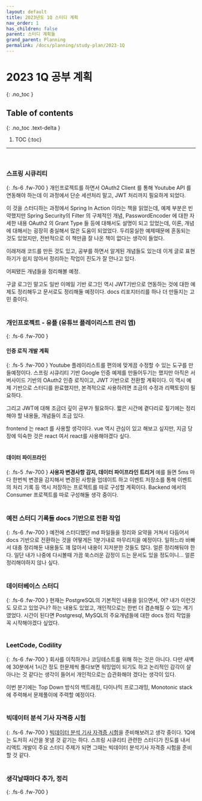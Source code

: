 ```yaml
---
layout: default
title: 2023년도 1Q 스터디 계획
nav_order: 1
has_children: false
parent: 스터디 계획들
grand_parent: Planning
permalink: /docs/planning/study-plan/2023-1Q
---
```




# 2023 1Q 공부 계획
{: .no_toc }

## Table of contents
{: .no_toc .text-delta }

1. TOC
{:toc}

---

<br>


### 스프링 시큐리티
{: .fs-6 .fw-700 }
개인프로젝트를 하면서 OAuth2 Client 를 통해 Youtube API 를 연동해야 하는데 이 과정에서 단순 세션처리 말고, JWT 처리까지 필요하게 되었다.
<br>

이 것을 스터디하는 과정에서 Spring In Action 이라는 책을 읽었는데, 예제 부분은 빈약했지만 Spring Security의 Filter 의 구체적인 개념, PasswordEncoder 에 대한 자세한 내용 OAuth2 의 Grant Type 들 등에 대해서도 설명이 되고 있었는데, 이론, 개념에 대해서는 굉장히 충실해서 많은 도움이 되었었다. 두리뭉실한 예제때문에 혼동되는 것도 있었지만, 전반적으로 이 책만큼 잘 나온 책이 없다는 생각이 들었다.
<br>

이래저래 코드를 만든 것도 있고, 공부를 하면서 알게된 개념들도 있는데 이게 글로 표현하기가 쉽지 않아서 정리하는 작업이 진도가 잘 안나고 있다.
<br>

어찌됐든 개념들을 정리해볼 예정.
<br>

구글 로그인 말고도 일반 이메일 기반 로그인 역시 JWT기반으로 연동하는 것에 대한 예제도 정리해두고 문서로도 정리해둘 예정이다. docs 리포지터리를 하나 더 만들지는 고민 중이다.
<br>
<br>

### 개인프로젝트 - 유플 (유튜브 플레이리스트 관리 앱)
{: .fs-6 .fw-700 }

#### 인증 로직 개발 계획
{: .fs-5 .fw-700 }
Youtube 플레이리스트를 편의에 맞게끔 수정할 수 있는 도구를 만들예정이다.
스프링 시큐리티 기반 Google 인증 예제를 만들어두기는 했지만 아직은 서버사이드 기반의 OAuth2 인증 로직이고, JWT 기반으로 전환할 계획이다. 이 역시 예제 기반으로 스터디를 완료했지만, 본격적으로 사용하려면 조금의 수정과 리팩토링이 필요하다. 

그리고 JWT에 대해 조금더 깊이 공부가 필요하다. 짧은 시간에 곁다리로 짚기에는 정리해야 할 내용들, 개념들이 조금 있다.

frontend 는 react 를 사용할 생각이다. vue 역시 관심이 있고 해보고 싶지만, 지금 당장에 익숙한 것은 react 여서 react를 사용해야겠다 싶다.
<br>
<br>

#### 데이터 파이프라인
{: .fs-5 .fw-700 }
**사용자 변경사항 감지, 데이터 파이프라인 트리거**
예를 들면 5ms 마다 한번씩 변경을 감지해서 변경된 사항을 업데이트 하고 이벤트 저장소를 통해 이벤트의 처리 기록 등 역시 저장하는 프로젝트를 따로 구성할 계획이다. 
Backend 에서의 Consumer 프로젝트를 따로 구성해둘 생각 중이다.
<br>
<br>

### 예전 스터디 기록들 docs 기반으로 전환 작업
{: .fs-6 .fw-700 }
예전에 스터디했던 md 파일들을 정리와 요약을 거쳐서 다듬어서 docs 기반으로 전환하는 것을 어떻게든 1분기내로 마무리지을 예정이다.
일하느라 바빠서 대충 정리해둔 내용들도 꽤 많아서 내용이 지저분한 것들도 많다. 얼른 정리해둬야 한다.
일단 내가 나중에 다시볼때 가끔 쑥스러운 감정이 드는 문서도 있을 정도이니... 얼른 정리해야하지 않나 싶다.
<br>
<br>

### 데이터베이스 스터디
{: .fs-6 .fw-700 }
현재는 PostgreSQL의 기본적인 내용을 읽으면서, 어? 내가 이런것도 모르고 있었구나? 하는 내용도 있었고, 개인적으로는 한번 더 겸손해질 수 있는 계기였었다.
시간이 된다면 Postgresql, MySQL의 주요개념들에 대한 docs 정리 작업을 꼭 시작해야겠다 싶었다.
<br>
<br>

### LeetCode, Codility
{: .fs-6 .fw-700 }
회사를 이직하거나 코딩테스트를 위해 하는 것은 아니다. 다만 새벽에 30분에서 1시간 정도 한문제씩 풀다보면 워밍업이 되기도 하고 논리적인 감각이 살아나는 것 같다는 생각이 들어서 개인적으로는 습관화해야 겠다는 생각이 있다.

이번 분기에는 Top Down 방식의 백트래킹, 다이나믹 프로그래밍, Monotonic stack 에 주력해서 문제풀이에 주력할 예정이다.
<br>
<br>


### 빅데이터 분석 기사 자격증 시험
{: .fs-6 .fw-700 }
[빅데이터 분석 기사 자격증 시험](https://www.dataq.or.kr/www/sub/a_07.do)을 준비해보려고 생각 중이다. 1Q에는 도저히 시간을 못낼 것 같기는 하다. 스프링 시큐리티 관련한 스터디가 진도를 내서 리액트 개발이 주요 스터디 주제가 되면 그때는 빅데이터 분석기사 자격증 시험을 준비할 것 같다.
<br>
<br>


### 생각날때마다 추가, 정리
{: .fs-6 .fw-700 }

